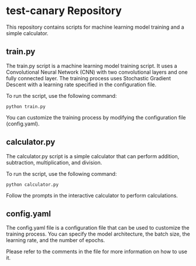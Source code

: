 # test-canary Repository
This repository contains scripts for machine learning model training and a simple calculator.

## train.py
The train.py script is a machine learning model training script. It uses a Convolutional Neural Network (CNN) with two convolutional layers and one fully connected layer. The training process uses Stochastic Gradient Descent with a learning rate specified in the configuration file.

To run the script, use the following command:
```
python train.py
```
You can customize the training process by modifying the configuration file (config.yaml).

## calculator.py
The calculator.py script is a simple calculator that can perform addition, subtraction, multiplication, and division.

To run the script, use the following command:
```
python calculator.py
```
Follow the prompts in the interactive calculator to perform calculations.

## config.yaml
The config.yaml file is a configuration file that can be used to customize the training process. You can specify the model architecture, the batch size, the learning rate, and the number of epochs.

Please refer to the comments in the file for more information on how to use it.
